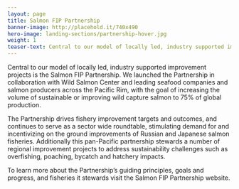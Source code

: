 ```yaml
---
layout: page 
title: Salmon FIP Partnership
banner-image: http://placehold.it/740x490
hero-image: landing-sections/partnership-hover.jpg
weight: 1
teaser-text: Central to our model of locally led, industry supported improvement projects is the Salmon FIP Partnership, a group of international buyers which includes Nestlé, Gorton’s, The Fishin’ Company, Albion Fisheries, and High Liner Foods. The Partnership stewards a number of improvement efforts and aims to significantly increase the number of fisheries around the globe that supply sustainable salmon. 
---
```

Central to our model of locally led, industry supported improvement projects is the Salmon FIP Partnership. We launched the Partnership in collaboration with Wild Salmon Center and leading seafood companies and salmon producers across the Pacific Rim, with the goal of increasing the volume of sustainable or improving wild capture salmon to 75% of global production.

The Partnership drives fishery improvement targets and outcomes, and continues to serve as a sector wide roundtable, stimulating demand for and incentivizing on the ground improvements of Russian and Japanese salmon fisheries. Additionally this pan-Pacific partnership stewards a number of regional improvement projects to address sustainability challenges such as overfishing, poaching, bycatch and hatchery impacts.

To learn more about the Partnership’s guiding principles, goals and progress, and fisheries it stewards visit the Salmon FIP Partnership website.
